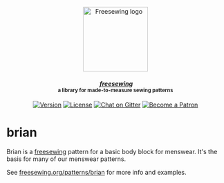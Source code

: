 <p align="center">
  <a title="Go to freesewing.org" href="https://freesewing.org/"><img src="https://freesewing.org/img/logo/black.svg" align="center" width="150px" alt="Freesewing logo"/></a>
</p>
<h4 align="center"><em>&nbsp;<a title="Go to freesewing.org" href="https://freesewing.org/">freesewing</a></em>
<br><sup>a library for made-to-measure sewing patterns</sup>
</h4>
<p align="center">
  <a href="https://www.npmjs.com/package/@freesewing/brian"><img src="https://badgen.net/npm/v/@freesewing/brian" alt="Version"></a>
  <a href="https://www.npmjs.com/package/@freesewing/brian"><img src="https://badgen.net/npm/license/@freesewing/brian" alt="License"></a>
  <a href="https://gitter.im/freesewing/freesewing"><img src="https://badgen.net/badge/chat/on%20Gitter/cyan" alt="Chat on Gitter"></a>
  <a href="https://freesewing.org/patrons/join"><img src="https://badgen.net/badge/become/a%20Patron/FF5B77" alt="Become a Patron"></a>
</p>

# brian

Brian is a [freesewing](https://github.com/freesewing/freesewing) pattern
for a basic body block for menswear. It's the basis for many of our menswear patterns.

See [freesewing.org/patterns/brian](https://freesewing.org/patterns/brian)
for more info and examples.

